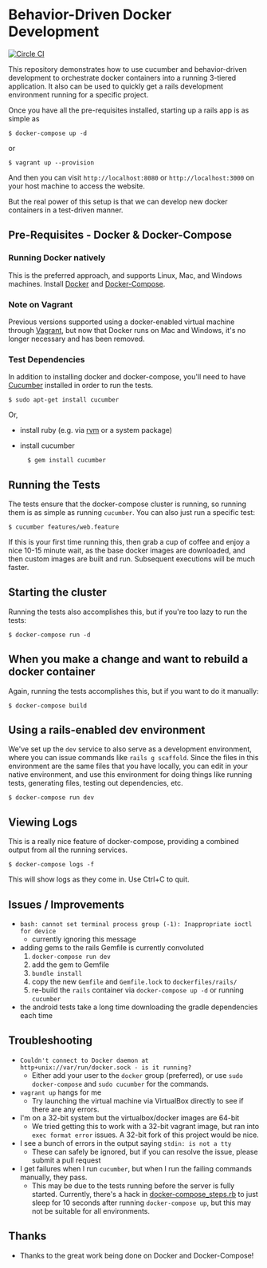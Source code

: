 # Behavior-Driven Docker Development
[![Circle CI](https://circleci.com/gh/coshx/docker-bdd.svg)](https://circleci.com/gh/coshx/docker-bdd)

This repository demonstrates how to use cucumber and behavior-driven
development to orchestrate docker containers into a running 3-tiered
application. It also can be used to quickly get a rails development
environment running for a specific project.

Once you have all the pre-requisites installed, starting up a rails
app is as simple as

    $ docker-compose up -d

or

    $ vagrant up --provision

And then you can visit `http://localhost:8080` or
`http://localhost:3000` on your host machine to access the website.


But the real power of this setup is that we can develop new docker
containers in a test-driven manner.


## Pre-Requisites - Docker & Docker-Compose

### Running Docker natively

This is the preferred approach, and supports Linux, Mac, and Windows machines.
Install [Docker](https://www.docker.com/) and
[Docker-Compose](http://docs.docker.com/compose/install/).

### Note on Vagrant

Previous versions supported using a docker-enabled virtual machine
through [Vagrant](https://www.vagrantup.com), but now that Docker runs
on Mac and Windows, it's no longer necessary and has been removed.

### Test Dependencies

In addition to installing docker and docker-compose, you'll need to have
[Cucumber](http://cukes.info/) installed in order to run the tests.

    $ sudo apt-get install cucumber

Or,

- install ruby (e.g. via [rvm](http://rvm.io/) or a system package)
- install cucumber

        $ gem install cucumber


## Running the Tests

The tests ensure that the docker-compose cluster is running, so running them is
as simple as running `cucumber`. You can also just run a specific
test:

    $ cucumber features/web.feature

If this is your first time running this, then grab a cup of coffee
and enjoy a nice 10-15 minute wait, as the base docker images are
downloaded, and then custom images are built and run. Subsequent
executions will be much faster.


## Starting the cluster

Running the tests also accomplishes this, but if you're too lazy to
run the tests:

    $ docker-compose run -d

## When you make a change and want to rebuild a docker container

Again, running the tests accomplishes this, but if you want to do it
manually:

    $ docker-compose build

## Using a rails-enabled dev environment

We've set up the `dev` service to also serve as a development
environment, where you can issue commands like `rails g
scaffold`. Since the files in this environment are the same files that
you have locally, you can edit in your native environment, and use
this environment for doing things like running tests, generating
files, testing out dependencies, etc.

    $ docker-compose run dev


## Viewing Logs

This is a really nice feature of docker-compose, providing a combined output from
all the running services.

    $ docker-compose logs -f

This will show logs as they come in. Use Ctrl+C to quit.

## Issues / Improvements

- `bash: cannot set terminal process group (-1): Inappropriate ioctl for device`
    - currently ignoring this message
- adding gems to the rails Gemfile is currently convoluted
    1. `docker-compose run dev`
    1. add the gem to Gemfile
    1. `bundle install`
    1. copy the new `Gemfile` and `Gemfile.lock` to `dockerfiles/rails/`
    1. re-build the `rails` container via `docker-compose up -d` or running `cucumber`
- the android tests take a long time downloading the gradle dependencies each time

## Troubleshooting

- `Couldn't connect to Docker daemon at http+unix://var/run/docker.sock - is it running?`
    - Either add your user to the `docker` group (preferred), or use
      `sudo docker-compose` and `sudo cucumber` for the commands.
- `vagrant up` hangs for me
    - Try launching the virtual machine via VirtualBox directly to see
      if there are any errors.
- I'm on a 32-bit system but the virtualbox/docker images are 64-bit
    - We tried getting this to work with a 32-bit vagrant image, but ran
      into `exec format error` issues. A 32-bit fork of this project
      would be nice.
- I see a bunch of errors in the output saying `stdin: is not a tty`
    - These can safely be ignored, but if you can resolve the issue,
      please submit a pull request
- I get failures when I run `cucumber`, but when I run the failing
  commands manually, they pass.
    - This may be due to the tests running before the server is fully
      started. Currently, there's a hack in
      [docker-compose_steps.rb](features/step_definitions/docker-compose_steps.rb) to just
      sleep for 10 seconds after running `docker-compose up`, but this may not be
      suitable for all environments.


## Thanks

- Thanks to the great work being done on Docker and Docker-Compose!

